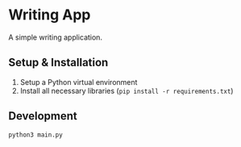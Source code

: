 # Writing App

A simple writing application.

## Setup & Installation

1. Setup a Python virtual environment
2. Install all necessary libraries (`pip install -r requirements.txt`)

## Development

`python3 main.py`

